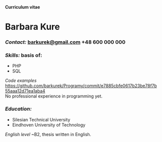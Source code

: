 **Curriculum vitae**<br/>
# Barbara Kure<br/>

### *Contact:* barkurek@gmail.com +48 600 000 000 <br/>

### *Skills:* basis of:
* PHP
* SQL<br/>

*Code examples* https://github.com/barkurek/Programy/commit/e7885cbfe0617b23be78f7b55aaa12d71ea1aba4<br/>
No professional experience in programming yet.<br/>

### *Education:*  
* Silesian Technical University
* Eindhoven University of Technology <br/>

*English level* ~B2, thesis written in English.<br/>
